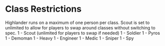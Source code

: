 # Class Restrictions
Highlander runs on a maximum of one person per class. Scout is set to unlimited to allow for players to swap around classes without switching to spec.
1 - Scout (unlimited for players to swap if needed)
1 - Soldier
1 - Pyros
1 - Demoman
1 - Heavy
1 - Engineer
1 - Medic
1 - Sniper
1 - Spy